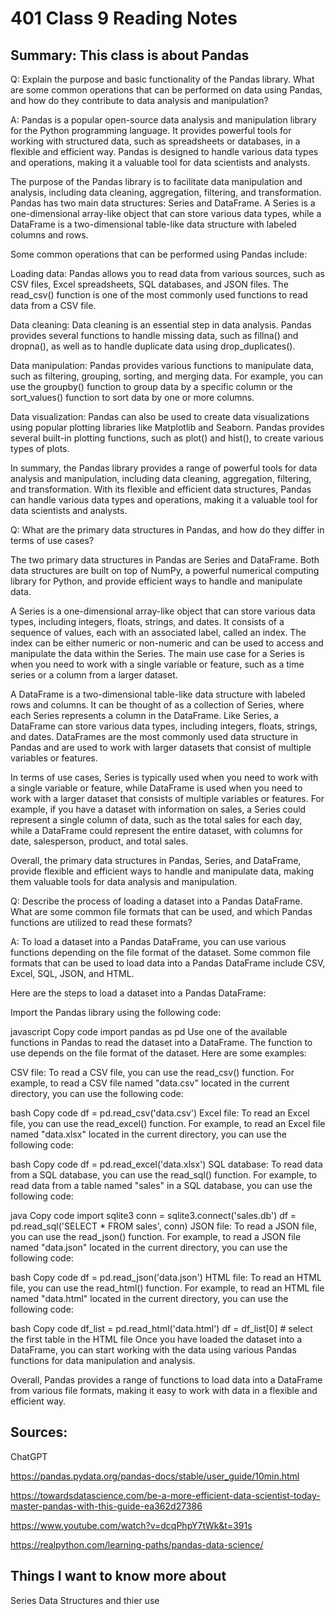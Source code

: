 # 401 Class 9 Reading Notes

## Summary: This class is about Pandas

Q: Explain the purpose and basic functionality of the Pandas library. What are some common operations that can be performed on data using Pandas, and how do they contribute to data analysis and manipulation?

A: Pandas is a popular open-source data analysis and manipulation library for the Python programming language. It provides powerful tools for working with structured data, such as spreadsheets or databases, in a flexible and efficient way. Pandas is designed to handle various data types and operations, making it a valuable tool for data scientists and analysts.

The purpose of the Pandas library is to facilitate data manipulation and analysis, including data cleaning, aggregation, filtering, and transformation. Pandas has two main data structures: Series and DataFrame. A Series is a one-dimensional array-like object that can store various data types, while a DataFrame is a two-dimensional table-like data structure with labeled columns and rows.

Some common operations that can be performed using Pandas include:

Loading data: Pandas allows you to read data from various sources, such as CSV files, Excel spreadsheets, SQL databases, and JSON files. The read_csv() function is one of the most commonly used functions to read data from a CSV file.

Data cleaning: Data cleaning is an essential step in data analysis. Pandas provides several functions to handle missing data, such as fillna() and dropna(), as well as to handle duplicate data using drop_duplicates().

Data manipulation: Pandas provides various functions to manipulate data, such as filtering, grouping, sorting, and merging data. For example, you can use the groupby() function to group data by a specific column or the sort_values() function to sort data by one or more columns.

Data visualization: Pandas can also be used to create data visualizations using popular plotting libraries like Matplotlib and Seaborn. Pandas provides several built-in plotting functions, such as plot() and hist(), to create various types of plots.

In summary, the Pandas library provides a range of powerful tools for data analysis and manipulation, including data cleaning, aggregation, filtering, and transformation. With its flexible and efficient data structures, Pandas can handle various data types and operations, making it a valuable tool for data scientists and analysts.



Q: What are the primary data structures in Pandas, and how do they differ in terms of use cases?

The two primary data structures in Pandas are Series and DataFrame. Both data structures are built on top of NumPy, a powerful numerical computing library for Python, and provide efficient ways to handle and manipulate data.

A Series is a one-dimensional array-like object that can store various data types, including integers, floats, strings, and dates. It consists of a sequence of values, each with an associated label, called an index. The index can be either numeric or non-numeric and can be used to access and manipulate the data within the Series. The main use case for a Series is when you need to work with a single variable or feature, such as a time series or a column from a larger dataset.

A DataFrame is a two-dimensional table-like data structure with labeled rows and columns. It can be thought of as a collection of Series, where each Series represents a column in the DataFrame. Like Series, a DataFrame can store various data types, including integers, floats, strings, and dates. DataFrames are the most commonly used data structure in Pandas and are used to work with larger datasets that consist of multiple variables or features.

In terms of use cases, Series is typically used when you need to work with a single variable or feature, while DataFrame is used when you need to work with a larger dataset that consists of multiple variables or features. For example, if you have a dataset with information on sales, a Series could represent a single column of data, such as the total sales for each day, while a DataFrame could represent the entire dataset, with columns for date, salesperson, product, and total sales.

Overall, the primary data structures in Pandas, Series, and DataFrame, provide flexible and efficient ways to handle and manipulate data, making them valuable tools for data analysis and manipulation.


Q: Describe the process of loading a dataset into a Pandas DataFrame. What are some common file formats that can be used, and which Pandas functions are utilized to read these formats?

A: To load a dataset into a Pandas DataFrame, you can use various functions depending on the file format of the dataset. Some common file formats that can be used to load data into a Pandas DataFrame include CSV, Excel, SQL, JSON, and HTML.

Here are the steps to load a dataset into a Pandas DataFrame:

Import the Pandas library using the following code:

javascript
Copy code
import pandas as pd
Use one of the available functions in Pandas to read the dataset into a DataFrame. The function to use depends on the file format of the dataset. Here are some examples:

CSV file: To read a CSV file, you can use the read_csv() function. For example, to read a CSV file named "data.csv" located in the current directory, you can use the following code:

bash
Copy code
df = pd.read_csv('data.csv')
Excel file: To read an Excel file, you can use the read_excel() function. For example, to read an Excel file named "data.xlsx" located in the current directory, you can use the following code:

bash
Copy code
df = pd.read_excel('data.xlsx')
SQL database: To read data from a SQL database, you can use the read_sql() function. For example, to read data from a table named "sales" in a SQL database, you can use the following code:

java
Copy code
import sqlite3
conn = sqlite3.connect('sales.db')
df = pd.read_sql('SELECT * FROM sales', conn)
JSON file: To read a JSON file, you can use the read_json() function. For example, to read a JSON file named "data.json" located in the current directory, you can use the following code:

bash
Copy code
df = pd.read_json('data.json')
HTML file: To read an HTML file, you can use the read_html() function. For example, to read an HTML file named "data.html" located in the current directory, you can use the following code:

bash
Copy code
df_list = pd.read_html('data.html')
df = df_list[0] # select the first table in the HTML file
Once you have loaded the dataset into a DataFrame, you can start working with the data using various Pandas functions for data manipulation and analysis.

Overall, Pandas provides a range of functions to load data into a DataFrame from various file formats, making it easy to work with data in a flexible and efficient way.


## Sources: 
ChatGPT

https://pandas.pydata.org/pandas-docs/stable/user_guide/10min.html

https://towardsdatascience.com/be-a-more-efficient-data-scientist-today-master-pandas-with-this-guide-ea362d27386

https://www.youtube.com/watch?v=dcqPhpY7tWk&t=391s

https://realpython.com/learning-paths/pandas-data-science/

 ## Things I want to know more about
 
 Series Data Structures and thier use 